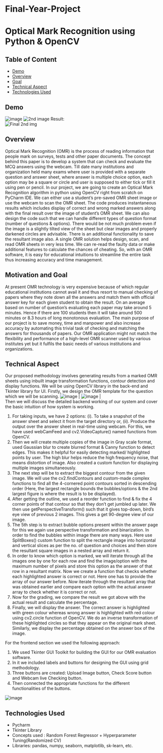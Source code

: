 # Final-Year-Project
# Optical Mark Recognition using Python & OpenCV  

## Table of Content
  * [Demo](#demo)
  * [Overview](#overview)
  * [Goal](#goal)
  * [Technical Aspect](#technical-aspect)
  * [Technologies Used](#technologies-used)

## Demo
![image](https://github.com/Sagnick0907/Final-Year-Project/assets/76872499/ed8884d6-9d38-4620-a127-4480fa26857e)
![2nd image](https://github.com/Sagnick0907/Final-Year-Project/assets/76872499/2f13e811-424e-4cfc-8c15-2505cff5e97e)
Result:  
![Final 2nd img](https://github.com/Sagnick0907/Final-Year-Project/assets/76872499/ca89223c-c4eb-4d69-b58c-63601dfc3e8c)


## Overview  
Optical Mark Recognition (OMR) is the process of reading information that people mark on surveys, tests and other paper documents. The concept behind this paper is to develop a system that can check and evaluate the MCQ answers using the webcam. Till date many institutions and organization held many exams where user is provided with a separate question and answer sheet, where answer is multiple choice option, each option may be a square or circle and user is supposed to either tick or fill it using pen or pencil. In our project, we are going to create an Optical Mark Recognition algorithm in python using OpenCV right from scratch on PyCharm IDE. We can either use a student’s pre-saved OMR sheet image or use the webcam to scan the OMR sheet. The code produces instantaneous results which includes display of correct and wrong marked answers along with the final result over the image of student’s OMR sheet. We can also design the code such that we can handle different types of question format (number of questions & options). There would be not much problem even if the image is a slightly tilted view of the sheet but clear images and properly darkened circles are advisable. There is an additional functionality to save the resultant image also. A single OMR solution helps design, scan, and read OMR sheets in very less time. We can re-read the faulty data or make additional features to calculate the chances of cheating. So, with an OMR software, it is easy for educational intuitions to streamline the entire task thus increasing accuracy and time management.   

## Motivation and Goal  
At present OMR technology is very expensive because of which regular educational institutions cannot avail it and thus resort to manual checking of papers where they note down all the answers and match them with official answer key for each given student to obtain the result. On an average based on number of question’s evaluating each paper may take around 5 minutes. Hence if there are 100 students then it will take around 500 minutes or 8.3 hours of long monotonous evaluation. The main purpose of our project is to save money, time and manpower and also increase accuracy by automating this trivial task of checking and matching the answers for thousands of papers. Our OMR application might not match the flexibility and performance of a high-level OMR scanner used by various institutes yet but it fulfils the basic needs of various institutions and organizations.  

## Technical Aspect  

Our proposed methodology involves generating results from a marked OMR sheets using inbuilt image transformation functions, contour detection and display functions. We will be using OpenCV library in the back-end and Tkinter library for UI. 
Firstly, we design the OMR template for the question which we will be scanning. 
![image](https://github.com/Sagnick0907/Final-Year-Project/assets/76872499/040b0292-85af-455c-af2e-0d4440eae31f) | ![image](https://github.com/Sagnick0907/Final-Year-Project/assets/76872499/37487be8-2508-4b32-b156-8dce73ceee68)
 |  
Then we will discuss the detailed backend working of our system and cover the basic intuition of how system is working. 
1.	For taking inputs, we have 2 options: (i). To take a snapshot of the answer sheet and select it from the target directory or, (ii). Produce the output over the answer sheet in real-time using webcam. For this, we have used webCamFeed and cv2.VideoCapture() named functions from OpenCV. 
2.	Then we will create multiple copies of the image in Gray scale format, used Gaussian blur to create blurred format & Canny function to detect edges. This makes it helpful for easily detecting marked/ highlighted points by user. The high blur helps reduce the high frequency noise, that means distortion of image. Also created a custom function for displaying multiple images simultaneously.
3.	The next step will be to extract the biggest contour from the given image. We will use the cv2.findContours and custom-made complex functions to find all the 4-cornered point contours sorted in descending order (Here, the largest rectangle bounds the bubbles/options & the 2nd largest figure is where the result is to be displayed).
4.	After getting the outline, we used a reorder function to find & fix the 4 corner points of that contour so that they don’t get jumbled up later. We then use getPerspectiveTransform() such that it gives top-down, bird’s eye view of previous 2 images. This gives a get 90-degree view of our image.  
5.	The 5th step is to extract bubble options present within the answer page for this we again use perspective transformation and binarization. In order to find the bubbles within image there are many ways. Here use SplitBoxes() custom function to split the rectangle image into horizontal and vertical slices as per the no. of question and choices and then store the resultant square images in a nested array and return it.
6.	In order to know which option is marked, we will iterate through all the images one by one for each row and find the image/option with the maximum number of pixels and store this option as the answer of that row in a resultant matrix. Now we create a function that checks whether each highlighted answer is correct or not. Here one has to provide the array of our answer before. Now iterate through the resultant array that was obtained earlier and compare each option with the actual answer array to check whether it is correct or not.
7.	Now for the grading, we compare the result we got above with the actual result and calculate the percentage.
8.	Finally, we will display the answer. The correct answer is highlighted with green colour whereas wrong answer is highlighted with red colour using cv2.circle function of OpenCV. We do an inverse transformation of these highlighted circles so that they appear on the original mark sheet. Similarly, we display the percentage obtained on the answer box of the image.

For the frontend section we used the following approach:
1.	We used Tkinter GUI Toolkit for building the GUI for our OMR evaluation software.
2.	In it we included labels and buttons for designing the GUI using grid methodology.
3.	Three buttons are created: Upload Image button, Check Score button and Webcam live Checking button.
4.	Then connected the appropriate functions for the different functionalities of the buttons.

![image](https://github.com/Sagnick0907/Final-Year-Project/assets/76872499/8ad4e338-52e4-4daf-9766-6954d0f07a00)

## Technologies Used
- Pycharm
- Tkinter Library
- Concepts used : Random Forest Regressor + Hyperparameter Tuning(Randomized CV)
- Libraries: pandas, numpy, seaborn, matplotlib, sk-learn, etc.
